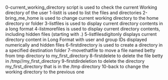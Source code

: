 0-current_working_directory script is used to check the current Working directory of the user
1-listit is used to list the files and directories 
2-bring_me_home is used to change current working directory to the home directory or folder
3-listfiles is used to display current directory contents in a long format
4-listmorefiles is used to display current directory contents, including hidden files (starting with .)
5-listfilesdigitonly displays current directory content in Long Format with user and group IDs displayed numerically and hidden files
6-firstdirectory is used to create a directory in a specified destination folder
7-movethatfile to move a file named betty from tmp directory to my_first_directory
8-firstdelete to delete the file betty in /tmp//my_first_directory
9-firstdirdeletion to delete the directory my_first_directory that is in the /tmp directory
10-back to change the working directory to the previous one
